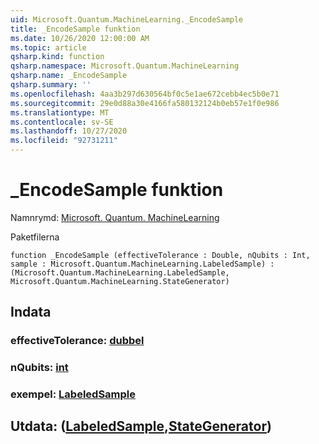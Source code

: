 ```yaml
---
uid: Microsoft.Quantum.MachineLearning._EncodeSample
title: _EncodeSample funktion
ms.date: 10/26/2020 12:00:00 AM
ms.topic: article
qsharp.kind: function
qsharp.namespace: Microsoft.Quantum.MachineLearning
qsharp.name: _EncodeSample
qsharp.summary: ''
ms.openlocfilehash: 4aa3b297d630564bf0c5e1ae672cebb4ec5b0e71
ms.sourcegitcommit: 29e0d88a30e4166fa580132124b0eb57e1f0e986
ms.translationtype: MT
ms.contentlocale: sv-SE
ms.lasthandoff: 10/27/2020
ms.locfileid: "92731211"
---
```

# <a name="_encodesample-function"></a>_EncodeSample funktion

Namnrymd: [Microsoft. Quantum. MachineLearning](xref:Microsoft.Quantum.MachineLearning)

Paketfilerna [](https://nuget.org/packages/)




```qsharp
function _EncodeSample (effectiveTolerance : Double, nQubits : Int, sample : Microsoft.Quantum.MachineLearning.LabeledSample) : (Microsoft.Quantum.MachineLearning.LabeledSample, Microsoft.Quantum.MachineLearning.StateGenerator)
```


## <a name="input"></a>Indata

### <a name="effectivetolerance--double"></a>effectiveTolerance: [dubbel](xref:microsoft.quantum.lang-ref.double)




### <a name="nqubits--int"></a>nQubits: [int](xref:microsoft.quantum.lang-ref.int)




### <a name="sample--labeledsample"></a>exempel: [LabeledSample](xref:Microsoft.Quantum.MachineLearning.LabeledSample)





## <a name="output--labeledsamplestategenerator"></a>Utdata: ([LabeledSample](xref:Microsoft.Quantum.MachineLearning.LabeledSample),[StateGenerator](xref:Microsoft.Quantum.MachineLearning.StateGenerator))

